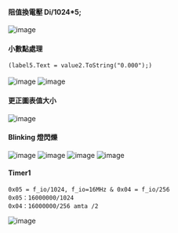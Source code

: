 
#### 阻值換電壓 Di/1024*5;
![image](https://user-images.githubusercontent.com/55220866/165201403-43179a36-2040-4d37-9b01-6f853e1263c0.png)
#### 小數點處理 
`(label5.Text = value2.ToString("0.000");)` <br><br>
![image](https://user-images.githubusercontent.com/55220866/165201513-f40d813c-7549-4c26-af45-9c9dbecf3ff5.png)
![image](https://user-images.githubusercontent.com/55220866/165202348-547900f0-e739-45ef-b8fe-65937485b997.png)
#### 更正圖表值大小
![image](https://user-images.githubusercontent.com/55220866/165202532-a4b3a673-0176-4170-83fe-be33eb595106.png)
#### Blinking 燈閃爍
![image](https://user-images.githubusercontent.com/55220866/165205801-372d15e5-b561-4025-85fb-d5c0da3959bc.png)
![image](https://user-images.githubusercontent.com/55220866/165212820-0ecb8733-6aa4-4893-bf41-5356fc9d903e.png)
![image](https://user-images.githubusercontent.com/55220866/165212844-05612796-13d6-442e-8e43-faf888eb4037.png)
![image](https://user-images.githubusercontent.com/55220866/165212879-97b8a2bf-afe8-4ea9-8b30-8dd048aa8182.png)
#### Timer1
```
0x05 = f_io/1024, f_io=16MHz & 0x04 = f_io/256
0x05：16000000/1024
0x04：16000000/256 amta /2
```
![image](https://user-images.githubusercontent.com/55220866/165217232-cb6b31e8-721b-434d-98ec-b39768c66f63.png)



